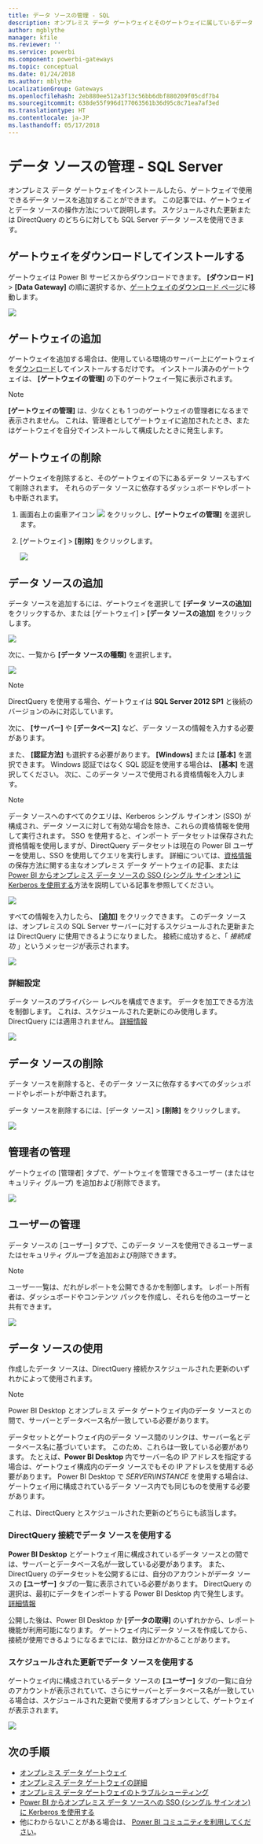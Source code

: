 ```yaml
---
title: データ ソースの管理 - SQL
description: オンプレミス データ ゲートウェイとそのゲートウェイに属しているデータ ソースを管理する方法。
author: mgblythe
manager: kfile
ms.reviewer: ''
ms.service: powerbi
ms.component: powerbi-gateways
ms.topic: conceptual
ms.date: 01/24/2018
ms.author: mblythe
LocalizationGroup: Gateways
ms.openlocfilehash: 2eb880ee512a3f13c56bb6dbf880209f05cdf7b4
ms.sourcegitcommit: 638de55f996d177063561b36d95c8c71ea7af3ed
ms.translationtype: HT
ms.contentlocale: ja-JP
ms.lasthandoff: 05/17/2018
---
```

# <a name="manage-your-data-source---sql-server"></a>データ ソースの管理 - SQL Server
オンプレミス データ ゲートウェイをインストールしたら、ゲートウェイで使用できるデータ ソースを追加することができます。 この記事では、ゲートウェイとデータ ソースの操作方法について説明します。 スケジュールされた更新または DirectQuery のどちらに対しても SQL Server データ ソースを使用できます。

## <a name="download-and-install-the-gateway"></a>ゲートウェイをダウンロードしてインストールする
ゲートウェイは Power BI サービスからダウンロードできます。 **[ダウンロード]** > **[Data Gateway]** の順に選択するか、[ゲートウェイのダウンロード ページ](https://go.microsoft.com/fwlink/?LinkId=698861)に移動します。

![](media/service-gateway-enterprise-manage-sql/powerbi-download-data-gateway.png)

## <a name="add-a-gateway"></a>ゲートウェイの追加
ゲートウェイを追加する場合は、使用している環境のサーバー上にゲートウェイを[ダウンロード](https://go.microsoft.com/fwlink/?LinkId=698861)してインストールするだけです。 インストール済みのゲートウェイは、 **[ゲートウェイの管理]** の下のゲートウェイ一覧に表示されます。

> [!NOTE]
> **[ゲートウェイの管理]** は、少なくとも 1 つのゲートウェイの管理者になるまで表示されません。 これは、管理者としてゲートウェイに追加されたとき、またはゲートウェイを自分でインストールして構成したときに発生します。
> 
> 

## <a name="remove-a-gateway"></a>ゲートウェイの削除
ゲートウェイを削除すると、そのゲートウェイの下にあるデータ ソースもすべて削除されます。  それらのデータ ソースに依存するダッシュボードやレポートも中断されます。

1. 画面右上の歯車アイコン ![](media/service-gateway-enterprise-manage-sql/pbi_gearicon.png) をクリックし、**[ゲートウェイの管理]** を選択します。
2. [ゲートウェイ] > **[削除]** をクリックします。
   
   ![](media/service-gateway-enterprise-manage-sql/datasourcesettings7.png)

## <a name="add-a-data-source"></a>データ ソースの追加
データ ソースを追加するには、ゲートウェイを選択して **[データ ソースの追加]** をクリックするか、または [ゲートウェイ] > **[データ ソースの追加]** をクリックします。

![](media/service-gateway-enterprise-manage-sql/datasourcesettings1.png)

次に、一覧から **[データ ソースの種類]** を選択します。

![](media/service-gateway-enterprise-manage-sql/datasourcesettings2.png)

> [!NOTE]
> DirectQuery を使用する場合、ゲートウェイは **SQL Server 2012 SP1** と後続のバージョンのみに対応しています。
> 
> 

次に、 **[サーバー]** や **[データベース]** など、データ ソースの情報を入力する必要があります。  

また、 **[認証方法]** も選択する必要があります。  **[Windows]** または **[基本]** を選択できます。  Windows 認証ではなく SQL 認証を使用する場合は、 **[基本]** を選択してください。 次に、このデータ ソースで使用される資格情報を入力します。

> [!NOTE]
> データ ソースへのすべてのクエリは、Kerberos シングル サインオン (SSO) が構成され、データ ソースに対して有効な場合を除き、これらの資格情報を使用して実行されます。 SSO を使用すると、インポート データセットは保存された資格情報を使用しますが、DirectQuery データセットは現在の Power BI ユーザーを使用し、SSO を使用してクエリを実行します。 詳細については、[資格情報](service-gateway-onprem.md#credentials)の保存方法に関する主なオンプレミス データ ゲートウェイの記事、または [Power BI からオンプレミス データ ソースの SSO (シングル サインオン) に Kerberos を使用する](service-gateway-kerberos-for-sso-pbi-to-on-premises-data.md)方法を説明している記事を参照してください。
> 
> 

![](media/service-gateway-enterprise-manage-sql/datasourcesettings3.png)

すべての情報を入力したら、 **[追加]** をクリックできます。  このデータ ソースは、オンプレミスの SQL Server サーバーに対するスケジュールされた更新または DirectQuery に使用できるようになりました。 接続に成功すると、「 *接続成功* 」というメッセージが表示されます。

![](media/service-gateway-enterprise-manage-sql/datasourcesettings4.png)

### <a name="advanced-settings"></a>詳細設定
データ ソースのプライバシー レベルを構成できます。 データを加工できる方法を制御します。 これは、スケジュールされた更新にのみ使用します。 DirectQuery には適用されません。 [詳細情報](https://support.office.com/article/Privacy-levels-Power-Query-CC3EDE4D-359E-4B28-BC72-9BEE7900B540)

![](media/service-gateway-enterprise-manage-sql/datasourcesettings9.png)

## <a name="remove-a-data-source"></a>データ ソースの削除
データ ソースを削除すると、そのデータ ソースに依存するすべてのダッシュボードやレポートが中断されます。  

データ ソースを削除するには、[データ ソース] > **[削除]** をクリックします。

![](media/service-gateway-enterprise-manage-sql/datasourcesettings6.png)

## <a name="manage-administrators"></a>管理者の管理
ゲートウェイの [管理者] タブで、ゲートウェイを管理できるユーザー (またはセキュリティ グループ) を追加および削除できます。

![](media/service-gateway-enterprise-manage-sql/datasourcesettings8.png)

## <a name="manage-users"></a>ユーザーの管理
データ ソースの [ユーザー] タブで、このデータ ソースを使用できるユーザーまたはセキュリティ グループを追加および削除できます。

> [!NOTE]
> ユーザー一覧は、だれがレポートを公開できるかを制御します。 レポート所有者は、ダッシュボードやコンテンツ パックを作成し、それらを他のユーザーと共有できます。
> 
> 

![](media/service-gateway-enterprise-manage-sql/datasourcesettings5.png)

## <a name="using-the-data-source"></a>データ ソースの使用
作成したデータ ソースは、DirectQuery 接続かスケジュールされた更新のいずれかによって使用されます。

> [!NOTE]
> Power BI Desktop とオンプレミス データ ゲートウェイ内のデータ ソースとの間で、サーバーとデータベース名が一致している必要があります。
> 
> 

データセットとゲートウェイ内のデータ ソース間のリンクは、サーバー名とデータベース名に基づいています。 このため、これらは一致している必要があります。 たとえば、**Power BI Desktop** 内でサーバー名の IP アドレスを指定する場合は、ゲートウェイ構成内のデータ ソースでもその IP アドレスを使用する必要があります。 Power BI Desktop で *SERVER\INSTANCE* を使用する場合は、ゲートウェイ用に構成されているデータ ソース内でも同じものを使用する必要があります。

これは、DirectQuery とスケジュールされた更新のどちらにも該当します。

### <a name="using-the-data-source-with-directquery-connections"></a>DirectQuery 接続でデータ ソースを使用する
**Power BI Desktop** とゲートウェイ用に構成されているデータ ソースとの間では、サーバーとデータベース名が一致している必要があります。 また、DirectQuery のデータセットを公開するには、自分のアカウントがデータ ソースの **[ユーザー]** タブの一覧に表示されている必要があります。 DirectQuery の選択は、最初にデータをインポートする Power BI Desktop 内で発生します。 [詳細情報](desktop-use-directquery.md)

公開した後は、Power BI Desktop か **[データの取得]** のいずれかから、レポート機能が利用可能になります。 ゲートウェイ内にデータ ソースを作成してから、接続が使用できるようになるまでには、数分ほどかかることがあります。

### <a name="using-the-data-source-with-scheduled-refresh"></a>スケジュールされた更新でデータ ソースを使用する
ゲートウェイ内に構成されているデータ ソースの **[ユーザー]** タブの一覧に自分のアカウントが表示されていて、さらにサーバーとデータベース名が一致している場合は、スケジュールされた更新で使用するオプションとして、ゲートウェイが表示されます。

![](media/service-gateway-enterprise-manage-sql/powerbi-gateway-enterprise-schedule-refresh.png)

## <a name="next-steps"></a>次の手順
* [オンプレミス データ ゲートウェイ](service-gateway-onprem.md)  
* [オンプレミス データ ゲートウェイの詳細](service-gateway-onprem-indepth.md)  
* [オンプレミス データ ゲートウェイのトラブルシューティング](service-gateway-onprem-tshoot.md)
* [Power BI からオンプレミス データ ソースへの SSO (シングル サインオン) に Kerberos を使用する](service-gateway-kerberos-for-sso-pbi-to-on-premises-data.md) 
* 他にわからないことがある場合は、 [Power BI コミュニティを利用してください](http://community.powerbi.com/)。

